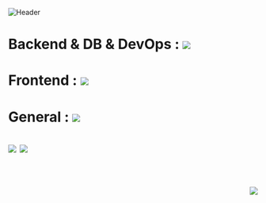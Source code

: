 ![Header](https://capsule-render.vercel.app/api?type=waving&height=200&width=100%&text=HI!&nbsp;I'm&nbsp;YANA!&color=gradient)
<!-- 스킬 START -->
<p align="center">
  <h1>Backend & DB & DevOps : </span><img src="https://skillicons.dev/icons?i=java,spring,gradle,mysql,mongodb,nodejs,aws,nginx,docker" /><br/>
  <h1>Frontend : </span><img src="https://skillicons.dev/icons?i=html,css,js,react,redux" /><br/>
  <h1>General : </span><img src="https://skillicons.dev/icons?i=git,github,idea,eclipse,vscode,figma,postman" />
</p>
<!-- 스킬 START -->
<!--
**Yana94Ko/Yana94Ko** is a ✨ _special_ ✨ repository because its `README.md` (this file) appears on your GitHub profile.

Here are some ideas to get you started:

- 🔭 I’m currently working on ...
- 🌱 I’m currently learning ...
- 👯 I’m looking to collaborate on ...
- 🤔 I’m looking for help with ...
- 💬 Ask me about ...
- 📫 How to reach me: ...
- 😄 Pronouns: ...
- ⚡ Fun fact: ...
-->

<!--깃허브 상태 START-->
<picture white-space="nowrap">
<source
  srcset="https://github-readme-stats.vercel.app/api?username=Yana94Ko&show_icons=true&theme=dark"
  media="(prefers-color-scheme: dark)"
/>
<source
  srcset="https://github-readme-stats.vercel.app/api?username=Yana94Ko&show_icons=true"
  media="(prefers-color-scheme: light), (prefers-color-scheme: no-preference)"
/>
<img src="https://github-readme-stats.vercel.app/api?username=Yana94Ko&show_icons=true&card_width=300" />
</picture>
<img src="https://github-readme-stats.vercel.app/api/wakatime?username=Yana94Ko&layout=compact&width=200&height=200"/>
<!--깃허브 상태 END-->

<!-- wakatime START-->
<!-- wakatime START-->

<!--START_SECTION:waka-->
<!--END_SECTION:waka-->

<!--깃허브 language START
[![Yana94Ko's wakatime stats](https://github-readme-stats.vercel.app/api/wakatime?username=Yana94Ko)](https://github.com/anuraghazra/github-readme-stats)
깃허브 language END-->

<!--깃허브 most used language START
![Top Langs](https://github-readme-stats.vercel.app/api/top-langs/?username=Yana94Ko&layout=compact)
<!--깃허브 most used language END-->
  
<!--방문자 수 START-->
<p align="right">
  <br/>
  <img src = "https://hits.seeyoufarm.com/api/count/incr/badge.svg?url=https%3A%2F%2Fgithub.com%2FYana94Ko&count_bg=%2360BBE5&title_bg=%23AAAAAA&icon=&align=right&icon_color=%23E7E7E7&title=%EA%B9%83%ED%97%88%EB%B8%8C+%EB%B0%A9%EB%AC%B8%EC%9E%90+%EC%88%98&nbsp;%28&nbsp;hits+%7C+since+2023.05.21&nbsp;%29&edge_flat=false"/>
</p>
<!--방문자 수 END-->

